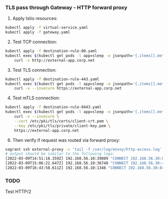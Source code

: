 ### TLS pass through Gateway - HTTP forward proxy
1. Apply Istio resources:
```sh
kubectl apply -f virtual-service.yaml
kubectl apply -f gateway.yaml
```

2. Test TCP connection:
```sh
kubectl apply -f destination-rule-80.yaml
kubectl exec $(kubectl get pods -l app=sleep -o jsonpath='{.items[].metadata.name}') -c sleep -- \
    curl -v http://external-app.corp.net
```

3. Test TLS connection:
```sh
kubectl apply -f destination-rule-443.yaml
kubectl exec $(kubectl get pods -l app=sleep -o jsonpath='{.items[].metadata.name}') -c sleep -- \
    curl -v --insecure https://external-app.corp.net
```

4. Test mTLS connection:
```sh
kubectl apply -f destination-rule-8443.yaml
kubectl exec $(kubectl get pods -l app=sleep -o jsonpath='{.items[].metadata.name}') -c sleep -- \
    curl -v --insecure \
    --cert /etc/pki/tls/certs/client-crt.pem \
    --key /etc/pki/tls/private/client-key.pem \
    https://external-app.corp.net
```

6. Then verify if request was routed via forward proxy:
```sh
vagrant ssh external-proxy -c 'tail -f /var/log/envoy/http-access.log'
# output should be similar to the following logs:
[2022-03-09T14:51:18.359Z] 192.168.56.10:39809 "CONNECT 192.168.56.30:80 - HTTP/1.1" - 200 - -
[2022-03-09T15:06:22.647Z] 192.168.56.10:36748 "CONNECT 192.168.56.30:443 - HTTP/1.1" - 200 - DC
[2022-03-09T16:43:58.611Z] 192.168.56.10:1346 "CONNECT 192.168.56.30:8443 - HTTP/1.1" - 200 - DC
```

### TODO
Test HTTP/2
